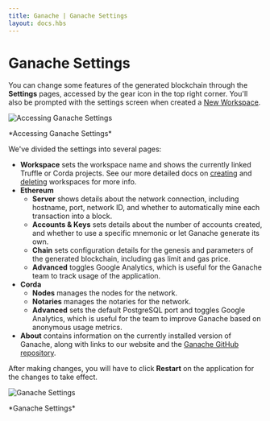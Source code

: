 ```yaml
---
title: Ganache | Ganache Settings
layout: docs.hbs
---
```

# Ganache Settings

You can change some features of the generated blockchain through the **Settings** pages, accessed by the gear icon in the top right corner. You'll also be prompted with the settings screen when created a [New Workspace](/docs/ganache/workspaces/creating-workspaces).

![Accessing Ganache Settings](/img/docs/ganache/ganache-settings-gear-icon.png)

<p class="text-center">*Accessing Ganache Settings*</p>

We've divided the settings into several pages:

* **Workspace** sets the workspace name and shows the currently linked Truffle or Corda projects. See our more detailed docs on [creating](/docs/ganache/workspaces/creating-workspaces) and [deleting](/docs/ganache/workspaces/deleting-workspaces) workspaces for more info.
* **Ethereum**
  * **Server** shows details about the network connection, including hostname, port, network ID, and whether to automatically mine each transaction into a block.
  * **Accounts & Keys** sets details about the number of accounts created, and whether to use a specific mnemonic or let Ganache generate its own.
  * **Chain** sets configuration details for the genesis and parameters of the generated blockchain, including gas limit and gas price.
  * **Advanced** toggles Google Analytics, which is useful for the Ganache team to track usage of the application.
* **Corda**
  * **Nodes** manages the nodes for the network.
  * **Notaries** manages the notaries for the network.
  * **Advanced** sets the default PostgreSQL port and toggles Google Analytics, which is useful for the team to improve Ganache based on anonymous usage metrics.
* **About** contains information on the currently installed version of Ganache, along with links to our website and the [Ganache GitHub repository](https://github.com/trufflesuite/ganache).

After making changes, you will have to click **Restart** on the application for the changes to take effect.

![Ganache Settings](/img/docs/ganache/ganache-settings.png)

<p class="text-center">*Ganache Settings*</p>